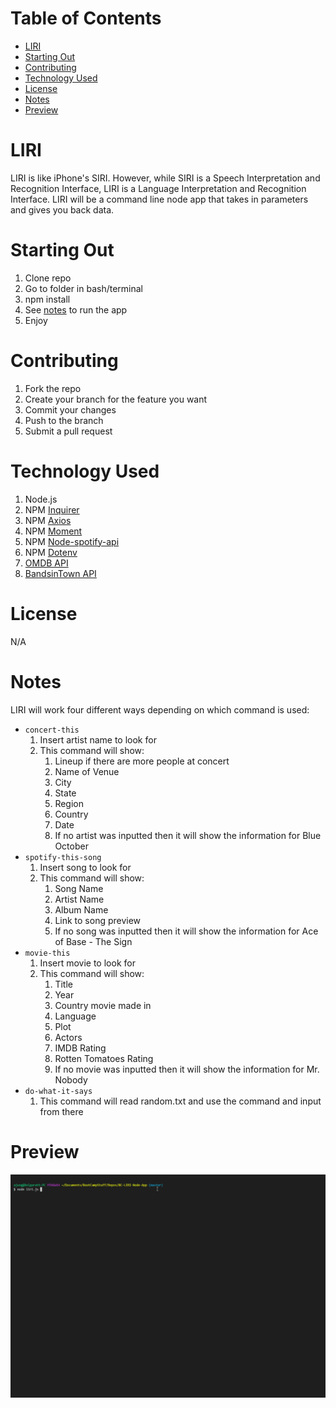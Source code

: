 # Table of Contents <!-- omit in toc -->
- [LIRI](#liri)
- [Starting Out](#starting-out)
- [Contributing](#contributing)
- [Technology Used](#technology-used)
- [License](#license)
- [Notes](#notes)
- [Preview](#preview)
  
# LIRI
LIRI is like iPhone's SIRI. However, while SIRI is a Speech Interpretation and Recognition Interface, LIRI is a Language Interpretation and Recognition Interface. LIRI will be a command line node app that takes in parameters and gives you back data.


# Starting Out 
1. Clone repo
2. Go to folder in bash/terminal
3. npm install
4. See [notes](#notes) to run the app
5. Enjoy

# Contributing
1. Fork the repo
2. Create your branch for the feature you want
3. Commit your changes
4. Push to the branch
5. Submit a pull request
   
# Technology Used
1. Node.js
2. NPM [Inquirer](https://www.npmjs.com/package/inquirer)
3. NPM [Axios](https://www.npmjs.com/package/axios)
4. NPM [Moment](https://www.npmjs.com/package/moment)
5. NPM [Node-spotify-api](https://www.npmjs.com/package/node-spotify-api)
6. NPM [Dotenv](https://www.npmjs.com/package/dotenv)
7. [OMDB API](https://www.omdbapi.com/)
8. [BandsinTown API](https://manager.bandsintown.com/support/bandsintown-api)
   
# License
N/A

# Notes
LIRI will work four different ways depending on which command is used:
* `concert-this`
  1. Insert artist name to look for
  2. This command will show:
     1. Lineup if there are more people at concert
     2. Name of Venue
     3. City
     4. State
     5. Region
     6. Country
     7. Date
     8. If no artist was inputted then it will show the information for Blue October
* `spotify-this-song`
  1. Insert song to look for
  2. This command will show:
     1. Song Name
     2. Artist Name
     3. Album Name
     4. Link to song preview
     5. If no song was inputted then it will show the information for Ace of Base - The Sign
* `movie-this`
  1. Insert movie to look for
  2. This command will show:
     1. Title
     2. Year
     3. Country movie made in
     4. Language
     5. Plot
     6. Actors
     7. IMDB Rating
     8. Rotten Tomatoes Rating
     9. If no movie was inputted then it will show the information for Mr. Nobody
* `do-what-it-says`
  1. This command will read random.txt and use the command and input from there

# Preview
![](https://github.com/jhernandeztorres/BC-LIRI-Node-App/blob/master/LiriGif.gif)
